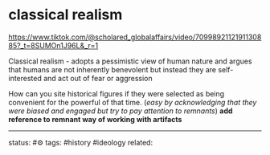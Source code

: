 # classical realism
https://www.tiktok.com/@scholared_globalaffairs/video/7099892112191130885?_t=8SUMOn1J96L&_r=1

Classical realism - adopts a pessimistic view of human nature and argues that humans are not inherently benevolent but instead they are self-interested and act out of fear or aggression

How can you site historical figures if they were selected as being convenient for the powerful of that time. (*easy by acknowledging that they were biased and engaged but try to pay attention to remnants*)
**add reference to remnant way of working with artifacts**




---
status: #⚙️ 
tags: #history #ideology 
related: 